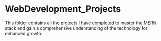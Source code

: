 # WebDevelopment_Projects
This folder contains all the projects I have completed to master the MERN stack and gain a comprehensive understanding of the technology for enhanced growth.
